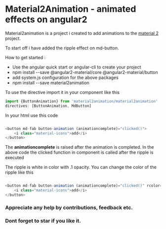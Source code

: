 # Material2Animation - animated effects on angular2

Material2animation is a project i created to add animations to the [material 2](https://github.com/angular/material2) project. 

To start off i have added the ripple effect on md-button.

How to get started :

 * Use the angular quick start or angular-cli to create your project
 * npm install --save @angular2-material/core @angular2-material/button
 * add system.js configuration for the above packages
 * npm install --save material2animation
 
 
 To use the directive import it in your component like this 
```javascript
import {ButtonAnimation} from 'material2animation/material2animation'
directives: [ButtonAnimation, MdButton]
``` 


In your html use this code 
```javascript

<button md-fab button-animation (animationcomplete)="clicked()">
    <i class="material-icons">add</i>
</button>

```

The <b>animationcomplete</b> is raised after the animation is completed. 
In the above code the clicked function in component is called after the ripple is executed 

The ripple is white in color with .1 opacity. You can change the color of the ripple like this 
```javascript

<button md-fab button-animation (animationcomplete)="clicked()" rcolor="red">
    <i class="material-icons">add</i>
</button>

```

### Appreciate any help by contributions, feedback etc. 
### Dont forget to star if you like it.